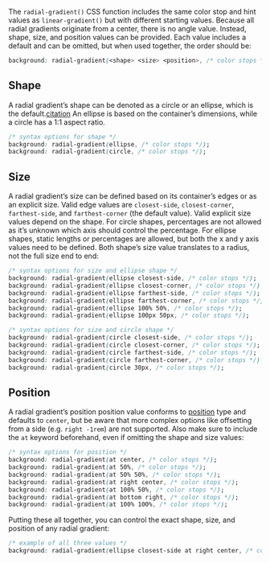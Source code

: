 The `radial-gradient()` CSS function includes the same color stop and hint values as `linear-gradient()` but with different starting values. Because all radial gradients originate from a center, there is no angle value. Instead, shape, size, and position values can be provided. Each value includes a default and can be omitted, but when used together, the order should be:

```css
background: radial-gradient(<shape> <size> <position>, /* color stops */);
```

## Shape

A radial gradient’s shape can be denoted as a circle or an ellipse, which is the default.[citation](https://developer.mozilla.org/en-US/docs/Web/CSS/gradient/radial-gradient#values) An ellipse is based on the container’s dimensions, while a circle has a 1:1 aspect ratio.

```css
/* syntax options for shape */
background: radial-gradient(ellipse, /* color stops */);
background: radial-gradient(circle, /* color stops */);
```

## Size

A radial gradient’s size can be defined based on its container’s edges or as an explicit size. Valid edge values are `closest-side`, `closest-corner`, `farthest-side`, and `farthest-corner` (the default value). Valid explicit size values depend on the shape. For circle shapes, percentages are not allowed as it’s unknown which axis should control the percentage. For ellipse shapes, static lengths or percentages are allowed, but both the x and y axis values need to be defined. Both shape’s size value translates to a radius, not the full size end to end:

```css
/* syntax options for size and ellipse shape */
background: radial-gradient(ellipse closest-side, /* color stops */);
background: radial-gradient(ellipse closest-corner, /* color stops */);
background: radial-gradient(ellipse farthest-side, /* color stops */);
background: radial-gradient(ellipse farthest-corner, /* color stops */);
background: radial-gradient(ellipse 100% 50%, /* color stops */);
background: radial-gradient(ellipse 100px 50px, /* color stops */);

/* syntax options for size and circle shape */
background: radial-gradient(circle closest-side, /* color stops */);
background: radial-gradient(circle closest-corner, /* color stops */);
background: radial-gradient(circle farthest-side, /* color stops */);
background: radial-gradient(circle farthest-corner, /* color stops */);
background: radial-gradient(circle 30px, /* color stops */);
```

## Position

A radial gradient’s position position value conforms to [position](https://developer.mozilla.org/en-US/docs/Web/CSS/position_value) type and defaults to `center`, but be aware that more complex options like offsetting from a side (e.g. `right -1rem`) are not supported. Also make sure to include the `at` keyword beforehand, even if omitting the shape and size values:

```css
/* syntax options for position */
background: radial-gradient(at center, /* color stops */);
background: radial-gradient(at 50%, /* color stops */);
background: radial-gradient(at 50% 50%, /* color stops */);
background: radial-gradient(at right center, /* color stops */);
background: radial-gradient(at 100% 50%, /* color stops */);
background: radial-gradient(at bottom right, /* color stops */);
background: radial-gradient(at 100% 100%, /* color stops */);
```

Putting these all together, you can control the exact shape, size, and position of any radial gradient:

```css
/* example of all three values */
background: radial-gradient(ellipse closest-side at right center, /* color stops */);
```
